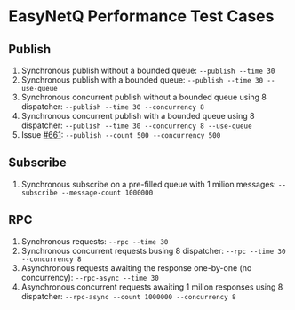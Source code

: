 # EasyNetQ Performance Test Cases

## Publish

1. Synchronous publish without a bounded queue: `--publish --time 30`
2. Synchronous publish with a bounded queue: `--publish --time 30 --use-queue`
3. Synchronous concurrent publish without a bounded queue using 8 dispatcher: `--publish --time 30 --concurrency 8`
4. Synchronous concurrent publish with a bounded queue using 8 dispatcher: `--publish --time 30 --concurrency 8 --use-queue`
5. Issue [#661](https://github.com/EasyNetQ/EasyNetQ/issues/661): `--publish --count 500 --concurrency 500`

## Subscribe

1. Synchronous subscribe on a pre-filled queue with 1 milion messages: `--subscribe --message-count 1000000`

## RPC

1. Synchronous requests: `--rpc --time 30`
3. Synchronous concurrent requests busing 8 dispatcher: `--rpc --time 30 --concurrency 8`
3. Asynchronous requests awaiting the response one-by-one (no concurrency): `--rpc-async --time 30`
4. Asynchronous concurrent requests awaiting 1 milion responses using 8 dispatcher: `--rpc-async --count 1000000 --concurrency 8`